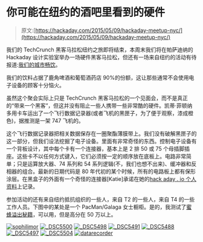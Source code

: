 # 你可能在纽约的酒吧里看到的硬件

> 原文:[https://hackaday.com/2015/05/09/hackaday-meetup-nyc/](https://hackaday.com/2015/05/09/hackaday-meetup-nyc/)

我们的 TechCrunch 黑客马拉松纽约之旅即将结束，本周末我们将在帕萨迪纳的 Hackaday 设计实验室举办一场硬件黑客马拉松，但还有一场来自纽约的活动有待报道:[我们的城市畅饮](http://hackaday.com/2015/04/27/thursday-drink-up-in-the-city/)。

我们的饮料占据了鹿角啤酒和葡萄酒药店 90%的份额，这让那些通常不会使用电子设备的顾客十分恼火。

虽然这个聚会实际上只是 TechCrunch 黑客马拉松的一个见面会，而不是真正的“带来一个黑客”，但这并没有阻止一些人携带一些非常酷的硬件。凯蒂·菲顿纳多用卡车运出了一个飞行数据记录器(或者飞机的黑匣子，为了便于观察，漆成橙色)，据推测是一架 747 飞机的。

这个飞行数据记录器把相关数据保存在一圈聚酯薄膜带上。我们没有破解黑匣子的这一部分，但我们设法挖掘了电子设备。里面有非常奇怪的东西。控制电子设备有一个背板设计，其中每个卡有一个连接器，基本上是 2 排 50 或 75 个母插脚插座。这些卡不以任何方式键入，它们必须按一定的顺序放在底板上。电路非常简单；只是运算放大器、74 系列和 54 系列逻辑(不，我们也想不出来)、缓冲器和反相器的组合。最新的日期代码是 80 年代初的某个时候，所有的电路板上都有保形涂层。在黑盒子的外面有一个奇怪的连接器[Katie]承诺在她的[hack aday . io 个人资料](https://hackaday.io/katieincredible)上记录。

参加活动的还有来自纽约抵抗组织的一些人，来自 T2 的一些人，来自 T4 的一些工作人员。下图中的某处是一个 PacMan/Galaga 女士橱柜。是的，我测试了[蜜蜂溢出秘籍](http://hackaday.com/2015/04/11/reverse-engineering-galaga-to-fix-the-no-fire-cheat/)，可以用，但是高分在 50 万以上。

 [![sophilimor](../Images/c4fcb6710f441475b267c25843c6e821.png "sophilimor")](https://i0.wp.com/hackaday.com/wp-content/uploads/2015/05/sophilimor.jpg?ssl=1)  [![_DSC5500](../Images/857518d46066c537326719ce53e981e6.png "_DSC5500")](https://i0.wp.com/hackaday.com/wp-content/uploads/2015/05/dsc5500.jpg?ssl=1)  [![_DSC5498](../Images/480f6871d72092dbd52297fc38b25128.png "_DSC5498")](https://i0.wp.com/hackaday.com/wp-content/uploads/2015/05/dsc5498.jpg?ssl=1)  [![_DSC5491](../Images/7ecb45256ff1e8d1afaf42d26e4d36c5.png "_DSC5491")](https://i0.wp.com/hackaday.com/wp-content/uploads/2015/05/dsc5491.jpg?ssl=1)  [![_DSC5488](../Images/c7cf102e96aeaa3ddb3f4e25d0b85bc3.png "_DSC5488")](https://i0.wp.com/hackaday.com/wp-content/uploads/2015/05/dsc5488.jpg?ssl=1)  [![_DSC5497](../Images/b5aba019cf22e880e52a313e484364e7.png "_DSC5497")](https://i0.wp.com/hackaday.com/wp-content/uploads/2015/05/dsc5497.jpg?ssl=1)  [![_DSC5504](../Images/6444bf8abc37dac11fe7de2f1fb47c46.png "_DSC5504")](https://i0.wp.com/hackaday.com/wp-content/uploads/2015/05/dsc5504.jpg?ssl=1)  [![datarecorder](../Images/879a6988e99f985640af85520c9ca4f2.png "datarecorder")](https://i0.wp.com/hackaday.com/wp-content/uploads/2015/05/datarecorder1.jpg?ssl=1)